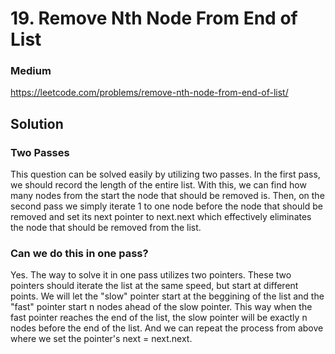 # 19. Remove Nth Node From End of List

### Medium

https://leetcode.com/problems/remove-nth-node-from-end-of-list/

## Solution


### Two Passes

This question can be solved easily by utilizing two passes. In the first pass, we should record the length of the entire list. With this, we can find how many nodes from the start the node that should be removed is. Then, on the second pass we simply iterate 1 to one node before the node that should be removed and set its next pointer to next.next which effectively eliminates the node that should be removed from the list.

### Can we do this in one pass?

Yes. The way to solve it in one pass utilizes two pointers. These two pointers should iterate the list at the same speed, but start at different points. We will let the "slow" pointer start at the beggining of the list and the "fast" pointer start n nodes ahead of the slow pointer. This way when the fast pointer reaches the end of the list, the slow pointer will be exactly n nodes before the end of the list. And we can repeat the process from above where we set the pointer's next = next.next.